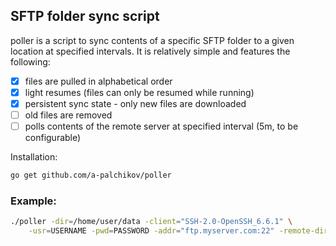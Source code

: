 ## SFTP folder sync script

poller is a script to sync contents of a specific SFTP folder to a given location at specified intervals.
It is relatively simple and features the following:

 - [X] files are pulled in alphabetical order
 - [X] light resumes (files can only be resumed while running)
 - [X] persistent sync state - only new files are downloaded
 - [ ] old files are removed
 - [ ] polls contents of the remote server at specified interval (5m, to be configurable)

Installation:

```bash
go get github.com/a-palchikov/poller
```

### Example:

```bash
./poller -dir=/home/user/data -client="SSH-2.0-OpenSSH_6.6.1" \
    -usr=USERNAME -pwd=PASSWORD -addr="ftp.myserver.com:22" -remote-dir="remote/path/to/sync"
```

